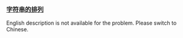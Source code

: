 ### [字符串的排列 ](https://leetcode.com/problems/zi-fu-chuan-de-pai-lie-lcof)

English description is not available for the problem. Please switch to Chinese.